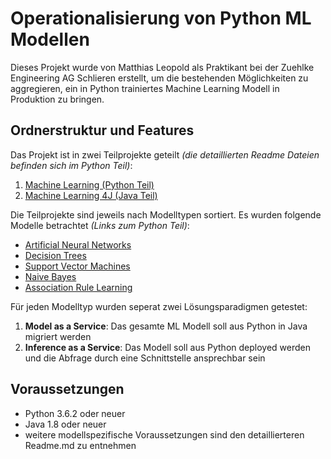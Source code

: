 # Operationalisierung von Python ML Modellen
Dieses Projekt wurde von Matthias Leopold als Praktikant bei der Zuehlke Engineering AG Schlieren erstellt, um die bestehenden Möglichkeiten zu aggregieren, ein in Python trainiertes Machine Learning Modell in Produktion zu bringen.

## Ordnerstruktur und Features
Das Projekt ist in zwei Teilprojekte geteilt *(die detaillierten Readme Dateien befinden sich im Python Teil)*: 
1. [Machine Learning (Python Teil)](https://github.com/Matleo/MLPython2Java/tree/develop/Maschine%20Learning)
2. [Machine Learning 4J (Java Teil)](https://github.com/Matleo/MLPython2Java/tree/develop/MaschineLearning4J)

Die Teilprojekte sind jeweils nach Modelltypen sortiert. Es wurden folgende Modelle betrachtet *(Links zum Python Teil)*:
* [Artificial Neural Networks](https://github.com/Matleo/MLPython2Java/tree/develop/Maschine%20Learning/NeuralNetwork)
* [Decision Trees]()
* [Support Vector Machines]()
* [Naive Bayes]()
* [Association Rule Learning]()

Für jeden Modelltyp wurden seperat zwei Lösungsparadigmen getestet:
1. **Model as a Service**: Das gesamte ML Modell soll aus Python in Java migriert werden
2. **Inference as a Service**: Das Modell soll aus Python deployed werden und die Abfrage durch eine Schnittstelle ansprechbar sein

## Voraussetzungen
* Python 3.6.2 oder neuer
* Java 1.8 oder neuer
* weitere modellspezifische Voraussetzungen sind den detaillierteren Readme.md zu entnehmen
